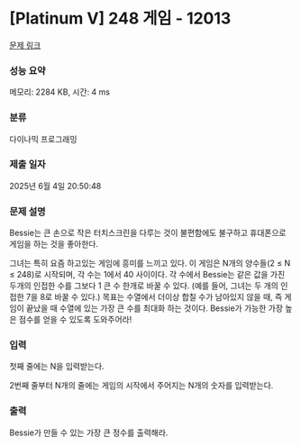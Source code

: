 # [Platinum V] 248 게임 - 12013 

[문제 링크](https://www.acmicpc.net/problem/12013) 

### 성능 요약

메모리: 2284 KB, 시간: 4 ms

### 분류

다이나믹 프로그래밍

### 제출 일자

2025년 6월 4일 20:50:48

### 문제 설명

<p>Bessie는 큰 손으로 작은 터치스크린을 다루는 것이 불편함에도 불구하고 휴대폰으로 게임을 하는 것을 좋아한다.</p>

<p>그녀는 특히 요즘 하고있는 게임에 흥미를 느끼고 있다. 이 게임은 N개의 양수들(2 ≤ N ≤ 248)로 시작되며, 각 수는 1에서 40 사이이다. 각 수에서 Bessie는 같은 값을 가진 두개의 인접한 수를 그보다 1 큰 수 한개로 바꿀 수 있다. (예를 들어, 그녀는 두 개의 인접한 7을 8로 바꿀 수 있다.) 목표는 수열에서 더이상 합칠 수가 남아있지 않을 때, 즉 게임이 끝났을 때 수열에 있는 가장 큰 수를 최대화 하는 것이다. Bessie가 가능한 가장 높은 점수를 얻을 수 있도록 도와주어라!</p>

### 입력 

 <p>첫째 줄에는 N을 입력받는다.</p>

<p>2번째 줄부터 N개의 줄에는 게임의 시작에서 주어지는 N개의 숫자를 입력받는다.</p>

### 출력 

 <p>Bessie가 만들 수 있는 가장 큰 정수를 출력해라.</p>

